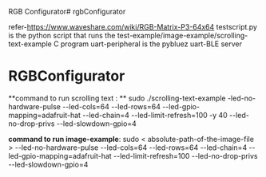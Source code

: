 RGB Configurator# rgbConfigurator

refer-https://www.waveshare.com/wiki/RGB-Matrix-P3-64x64
testscript.py is the python script that runs the test-example/image-example/scrolling-text-example C program
uart-peripheral is the pybluez uart-BLE server

# RGBConfigurator

**command to run scrolling text : ** sudo ./scrolling-text-example  -led-no-hardware-pulse --led-cols=64 --led-rows=64 --led-gpio-mapping=adafruit-hat --led-chain=4 --led-limit-refresh=100 -y 40 --led-no-drop-privs  --led-slowdown-gpio=4

**command to run image-example**: sudo < absolute-path-of-the-image-file > --led-no-hardware-pulse  --led-cols=64 --led-rows=64 --led-chain=4 --led-gpio-mapping=adafruit-hat --led-limit-refresh=100  --led-no-drop-privs  --led-slowdown-gpio=4
